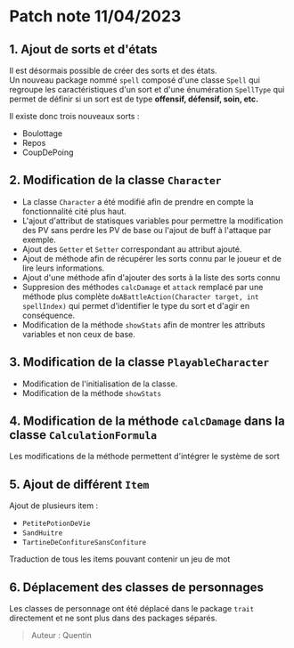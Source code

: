 # Patch note 11/04/2023
## 1. Ajout de sorts et d'états

Il est désormais possible de créer des sorts et des états.  
Un nouveau package nommé `spell` composé d'une classe `Spell` qui
regroupe les caractéristiques d'un sort et d'une énumération `SpellType`
qui permet de définir si un sort est de type **offensif, défensif, soin, etc.**  

Il existe donc trois nouveaux sorts :
* Boulottage
* Repos
* CoupDePoing

## 2. Modification de la classe `Character`

* La classe `Character` a été modifié afin de prendre en compte la fonctionnalité
cité plus haut.
* L'ajout d'attribut de statisques variables pour permettre la modification
des PV sans perdre les PV de base ou l'ajout de buff à l'attaque par exemple.
* Ajout des `Getter` et `Setter` correspondant au attribut ajouté.
* Ajout de méthode afin de récupérer les sorts connu par le joueur
et de lire leurs informations.
* Ajout d'une méthode afin d'ajouter des sorts à la liste des sorts
connu
* Suppresion des méthodes `calcDamage` et `attack` remplacé par une
méthode plus complète `doABattleAction(Character target, int spellIndex)`
qui permet d'identifier le type du sort et d'agir en conséquence.
* Modification de la méthode `showStats` afin de montrer les attributs
variables et non ceux de base.

## 3. Modification de la classe `PlayableCharacter`

* Modification de l'initialisation de la classe.
* Modification de la méthode `showStats`

## 4. Modification de la méthode `calcDamage` dans la classe `CalculationFormula`

Les modifications de la méthode permettent d'intégrer le système de sort

## 5. Ajout de différent `Item`

Ajout de plusieurs item :
* `PetitePotionDeVie`
* `SandHuitre`
* `TartineDeConfitureSansConfiture`

Traduction de tous les items pouvant contenir un jeu de mot

## 6. Déplacement des classes de personnages

Les classes de personnage ont été déplacé dans le package `trait`
directement et ne sont plus dans des packages séparés.

> Auteur : Quentin